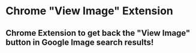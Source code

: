 # Chrome "View Image" Extension
## Chrome Extension to get back the "View Image" button in Google Image search results!